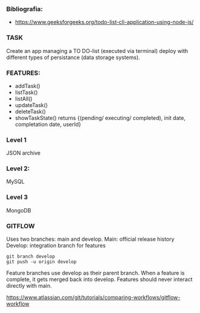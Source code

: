 ### Bibliografia:

- https://www.geeksforgeeks.org/todo-list-cli-application-using-node-js/

### TASK
Create an app managing a TO DO-list (executed via terminal) deploy with different types of persistance (data storage systems).

### FEATURES: 
- addTask()
- listTask()
- listAll()
- updateTask()
- deleteTask()
- showTaskState() returns {(pending/ executing/ completed), init date, completation date, userId}


### Level 1
JSON archive

### Level 2:
MySQL

### Level 3
MongoDB


### GITFLOW

Uses two branches: main and develop.
Main: official release history
Develop: integration branch for features


```
git branch develop
git push -u origin develop
```

Feature branches use develop as their parent branch. When a feature is complete, it gets merged back into develop. Features should never interact directly with main.

https://www.atlassian.com/git/tutorials/comparing-workflows/gitflow-workflow